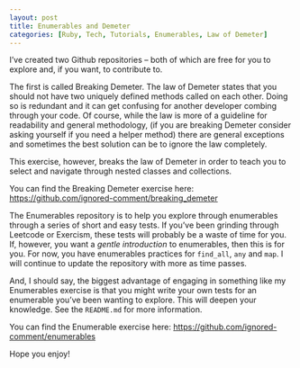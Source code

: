 ```yaml
---
layout: post
title: Enumerables and Demeter
categories: [Ruby, Tech, Tutorials, Enumerables, Law of Demeter]
---
```

I&#8217;ve created two Github repositories &#8211; both of which are free for you to explore and, if you want, to contribute to.

The first is called Breaking Demeter. The law of Demeter states that you should not have two uniquely defined methods called on each other. Doing so is redundant and it can get confusing for another developer combing through your code. Of course, while the law is more of a guideline for readability and general methodology, (if you are breaking Demeter consider asking yourself if you need a helper method) there are general exceptions and sometimes the best solution can be to ignore the law completely.  
  
This exercise, however, breaks the law of Demeter in order to teach you to select and navigate through nested classes and collections. 

You can find the Breaking Demeter exercise here: <https://github.com/ignored-comment/breaking_demeter>

The Enumerables repository is to help you explore through enumerables through a series of short and easy tests. If you&#8217;ve been grinding through Leetcode or Exercism, these tests will probably be a waste of time for you. If, however, you want a _gentle introduction_ to enumerables, then this is for you. For now, you have enumerables practices for `find_all`, `any` and `map`. I will continue to update the repository with more as time passes. 

And, I should say, the biggest advantage of engaging in something like my Enumerables exercise is that you might write your own tests for an enumerable you&#8217;ve been wanting to explore. This will deepen your knowledge. See the `README.md` for more information. 

You can find the Enumerable exercise here: <https://github.com/ignored-comment/enumerables>

Hope you enjoy!